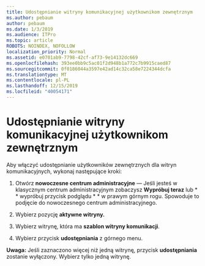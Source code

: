 ```yaml
---
title: Udostępnianie witryny komunikacyjnej użytkownikom zewnętrznym
ms.author: pebaum
author: pebaum
ms.date: 1/3/2019
ms.audience: ITPro
ms.topic: article
ROBOTS: NOINDEX, NOFOLLOW
localization_priority: Normal
ms.assetid: e0701ab9-7798-42cf-af73-9e14132dc669
ms.openlocfilehash: 393ee0bb9c5ac01f2d948b1a772c7b9915caed87
ms.sourcegitcommit: 0f0186044a3597e42ad14c32ca58e7224344dcfa
ms.translationtype: MT
ms.contentlocale: pl-PL
ms.lasthandoff: 12/15/2019
ms.locfileid: "40054171"
---
```

# <a name="share-a-communication-site-with-external-users"></a>Udostępnianie witryny komunikacyjnej użytkownikom zewnętrznym

Aby włączyć udostępnianie użytkowników zewnętrznych dla witryn komunikacyjnych, wykonaj następujące kroki: 
  
1. Otwórz **nowoczesne centrum administracyjne** — Jeśli jesteś w klasycznym centrum administracyjnym zobaczysz **Wypróbuj teraz** lub * * wypróbuj przycisk podglądu * * w prawym górnym rogu. Spowoduje to podjęcie do nowoczesnego centrum administracyjnego. 
  
2. Wybierz pozycję **aktywne witryny.**
  
3. Wybierz witrynę, która ma **szablon witryny komunikacji**. 
  
4. Wybierz przycisk **udostępniania** z górnego menu. 
  
 **Uwaga:** Jeśli zaznaczono więcej niż jedną witrynę, przycisk **udostępniania** zostanie wyłączony. Wybierz tylko jedną witrynę. 
  

